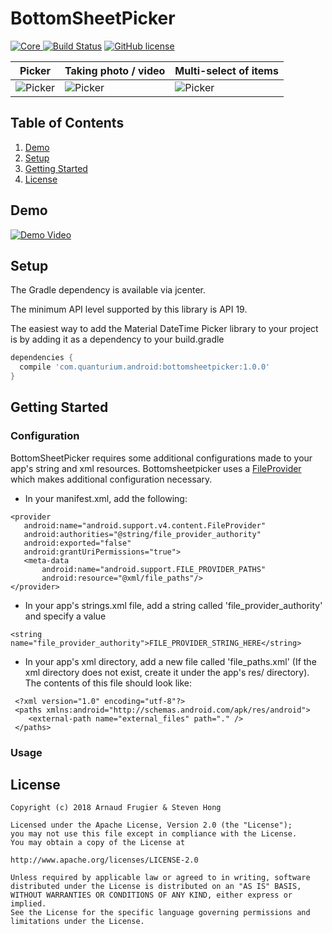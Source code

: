 # BottomSheetPicker

[![Core](https://api.bintray.com/packages/quanturium/maven/bottomsheetpicker/images/download.svg) ](https://bintray.com/quanturium/maven/bottomsheetpicker/_latestVersion)
[![Build Status](https://travis-ci.org/quanturium/BottomSheetPicker.svg?branch=master)](https://travis-ci.org/quanturium/BottomSheetPicker)
[![GitHub license](https://img.shields.io/github/license/mashape/apistatus.svg)](https://github.com/quanturium/BottomSheetPicker/blob/master/LICENSE.txt)

Picker | Taking photo / video | Multi-select of items
--- | --- | ---
![Picker](https://raw.githubusercontent.com/quanturium/BottomSheetPicker/master/assets/screenshot001.png) | ![Picker](https://raw.githubusercontent.com/quanturium/BottomSheetPicker/master/assets/screenshot003.png) | ![Picker](https://raw.githubusercontent.com/quanturium/BottomSheetPicker/master/assets/screenshot003.png)

## Table of Contents
1. [Demo](#demo)
1. [Setup](#setup)
2. [Getting Started](#getting-started)
3. [License](#license)

## Demo

[![Demo Video](http://img.youtube.com/vi/KVohfD_5FFk/0.jpg)](https://www.youtube.com/embed/KVohfD_5FFk/)

## Setup

The Gradle dependency is available via jcenter.

The minimum API level supported by this library is API 19.

The easiest way to add the Material DateTime Picker library to your project is by adding it as a dependency to your build.gradle

```groovy
dependencies {
  compile 'com.quanturium.android:bottomsheetpicker:1.0.0'
}
```

## Getting Started

### Configuration

BottomSheetPicker requires some additional configurations made to your app's string and xml resources. Bottomsheetpicker uses a [FileProvider](https://developer.android.com/reference/android/support/v4/content/FileProvider.html) which makes additional configuration necessary.

 * In your manifest.xml, add the following:
 ```
 <provider
    android:name="android.support.v4.content.FileProvider"
    android:authorities="@string/file_provider_authority"
    android:exported="false"
    android:grantUriPermissions="true">
    <meta-data
        android:name="android.support.FILE_PROVIDER_PATHS"
        android:resource="@xml/file_paths"/>
 </provider>
```

 * In your app's strings.xml file, add a string called 'file_provider_authority' and specify a value
 ```
<string name="file_provider_authority">FILE_PROVIDER_STRING_HERE</string>
```
 
 * In your app's xml directory, add a new file called 'file_paths.xml' (If the xml directory does not exist, create it under the app's res/ directory). The contents of this file should look like:
```
 <?xml version="1.0" encoding="utf-8"?>
 <paths xmlns:android="http://schemas.android.com/apk/res/android">
    <external-path name="external_files" path="." />
 </paths>
```

### Usage



## License
    Copyright (c) 2018 Arnaud Frugier & Steven Hong

    Licensed under the Apache License, Version 2.0 (the "License");
    you may not use this file except in compliance with the License.
    You may obtain a copy of the License at

    http://www.apache.org/licenses/LICENSE-2.0

    Unless required by applicable law or agreed to in writing, software
    distributed under the License is distributed on an "AS IS" BASIS,
    WITHOUT WARRANTIES OR CONDITIONS OF ANY KIND, either express or implied.
    See the License for the specific language governing permissions and
    limitations under the License.
